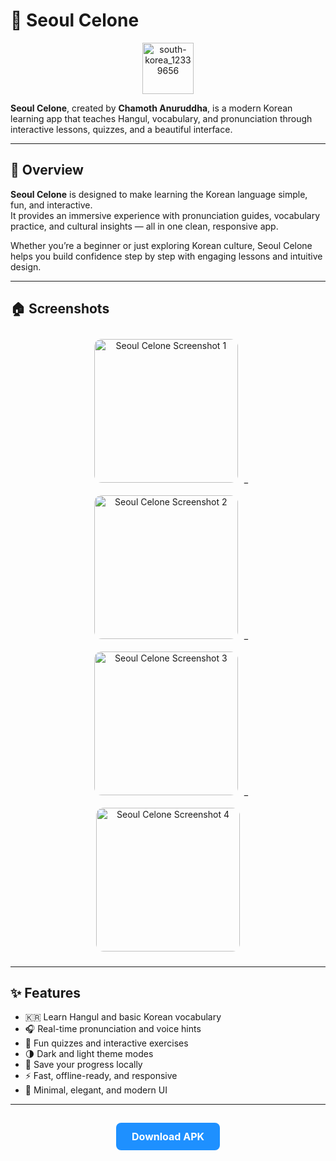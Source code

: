 
# 🌸 Seoul Celone
<p align="center">
 <img width="82" height="82" alt="south-korea_12339656" src="https://github.com/user-attachments/assets/bfa845ea-bed9-4070-be8f-2f2d3539c8de" />
  </p>

**Seoul Celone**, created by **Chamoth Anuruddha**, is a modern Korean learning app that teaches Hangul, vocabulary, and pronunciation through interactive lessons, quizzes, and a beautiful interface.

---

## 🧠 Overview

**Seoul Celone** is designed to make learning the Korean language simple, fun, and interactive.  
It provides an immersive experience with pronunciation guides, vocabulary practice, and cultural insights — all in one clean, responsive app.  

Whether you’re a beginner or just exploring Korean culture, Seoul Celone helps you build confidence step by step with engaging lessons and intuitive design.

---

## 🏠 Screenshots

<p align="center">
  <img src="https://github.com/user-attachments/assets/57c143bc-65bb-4a45-a0c7-ab91e3efe761" alt="Seoul Celone Screenshot 1" width="230" style="margin:10px; border-radius:12px;" />_
  <img src="https://github.com/user-attachments/assets/58706c3d-e2dd-4164-9060-af37ffd8e022" alt="Seoul Celone Screenshot 2" width="230" style="margin:10px; border-radius:12px;" />_
  <img src="https://github.com/user-attachments/assets/0af7c2bc-d15e-4621-b159-b59adf43b87a" alt="Seoul Celone Screenshot 3" width="230" style="margin:10px; border-radius:12px;" />_
  <img src="https://github.com/user-attachments/assets/5b618e0c-f827-4888-96e1-477f47ef51ce" alt="Seoul Celone Screenshot 4" width="230" style="margin:10px; border-radius:12px;" />
</p>

---

## ✨ Features

- 🇰🇷 Learn Hangul and basic Korean vocabulary  
- 🎧 Real-time pronunciation and voice hints  
- 🧩 Fun quizzes and interactive exercises  
- 🌗 Dark and light theme modes  
- 💾 Save your progress locally  
- ⚡ Fast, offline-ready, and responsive  
- 🎨 Minimal, elegant, and modern UI  

---
<p align="center">
  <a href="YOUR_APK_LINK_HERE" style="
      display:inline-block;
      background-color:#1E90FF;
      color:white;
      padding:12px 25px;
      border-radius:8px;
      text-decoration:none;
      font-weight:bold;
      font-size:16px;
      margin-top:15px;
  ">
    Download APK
  </a>
</p>

